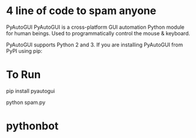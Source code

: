  # 4 line of code to spam anyone
 
PyAutoGUI
PyAutoGUI is a cross-platform GUI automation Python module for human beings. Used to programmatically control the mouse & keyboard.

PyAutoGUI supports Python 2 and 3. If you are installing PyAutoGUI from PyPI using pip:





# To Run
pip install pyautogui

python spam.py






# pythonbot
